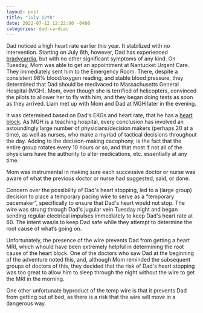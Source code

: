 ```yaml
--- 
layout: post 
title: "July 12th" 
date: 2022-07-12 12:22:00 -0400 
categories: dad-cardiac 
---
```


Dad noticed a high heart rate earlier this year. It stabilized with no intervention. Starting on July 6th, however, Dad has experienced [bradycardia](https://www.heart.org/en/health-topics/arrhythmia/about-arrhythmia/bradycardia--slow-heart-rate#:~:text=Bradycardia%20is%20a%20heart%20rate,But%20there%20are%20exceptions), but with no other significant symptoms of any kind. On Tuesday, Mom was able to get an appointment at Nantucket Urgent Care. They immediately sent him to the Emergency Room. There, despite a consistent 98% blood/oxygen reading, and stable blood pressure, they determined that Dad should be medivaced to Massachusetts General Hospital (MGH). Mom, even though she is terrified of helicopters,  convinced the pilots to allower her to fly with him, and they began doing tests  as soon as they arrived. Liam met up with Mom and Dad at MGH later in the evening.

It was determined based on Dad's EKGs and heart rate, that he has a [heart block](https://www.nhs.uk/conditions/heart-block/#:~:text=Heart%20block%20is%20a%20condition,control%20how%20your%20heart%20beats). As MGH is a teaching hospital, every conclusion has involved an astoundingly large number of physicians/decision makers (perhaps 20 at a time), as well as nurses, who make a myriad of tactical decisions throughout the day. Adding to the decision-making cacophony, is the fact that the entire group rotates every 10 hours or so, and that most if not all of the physicians have the authority to alter medications, etc. essentially at any time.

Mom was instrumental in making sure each successive doctor or nurse was aware of what the previous doctor or nurse had suggested, said, or done. 

Concern over the possibility of Dad's heart stopping, led to a (large group) decision to place a temporary pacing wire to serve as a “temporary pacemaker”, specifically to ensure that Dad's heart would not stop. The wire was strung through Dad's jugular vein Tuesday night and began sending regular electrical impulses immediately to keep Dad's heart rate at 60. The intent was/is to keep Dad safe while they attempt to determine the root cause of what’s going on.

Unfortunately, the presence of the wire prevents Dad from getting a heart MRI, which whould have been extremely helpful in determining the root cause of the heart block. One of the doctors who saw Dad at the beginning of the adventure noted this, and, although Mom reminded the subsequent groups of doctors of this, they decided that the risk of Dad's heart stopping was too great to allow him to sleep through the night without the wire to get the MRI in the morning.

One other unfortunate byproduct of the temp wire is that it prevents Dad from getting out of bed, as there is a risk that the wire will move in a dangerous way.
